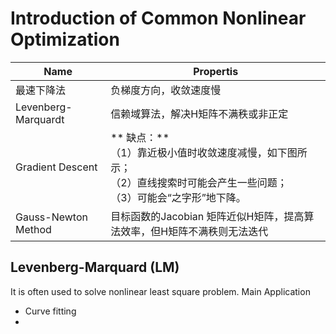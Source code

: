 # Introduction of Common Nonlinear Optimization  

| Name | Propertis |
-|-|
最速下降法| 负梯度方向，收敛速度慢 |
Levenberg-Marquardt | 信赖域算法，解决H矩阵不满秩或非正定 |
Gradient Descent | ** 缺点：** <br>（1）靠近极小值时收敛速度减慢，如下图所示；<br>（2）直线搜索时可能会产生一些问题；<br>（3）可能会“之字形”地下降。 |
Gauss-Newton Method| 目标函数的Jacobian 矩阵近似H矩阵，提高算法效率，但H矩阵不满秩则无法迭代 |


## Levenberg-Marquard (LM)
It is often used to solve nonlinear least square problem.
Main Application
* Curve fitting
* 

